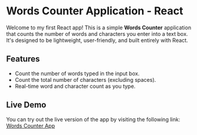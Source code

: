 # Words Counter Application - React

Welcome to my first React app! This is a simple **Words Counter** application that counts the number of words and characters you enter into a text box. It's designed to be lightweight, user-friendly, and built entirely with React.

## Features
- Count the number of words typed in the input box.
- Count the total number of characters (excluding spaces).
- Real-time word and character count as you type.

## Live Demo
You can try out the live version of the app by visiting the following link:  
[Words Counter App](https://hammad-riaz-dev.github.io/reactapp/)
